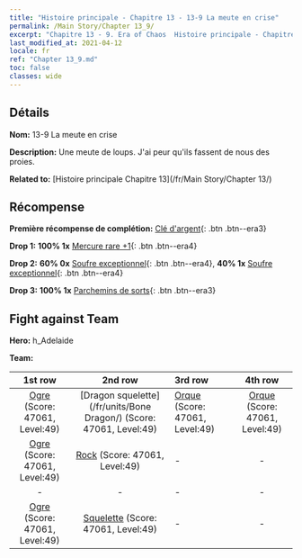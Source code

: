 ```yaml
---
title: "Histoire principale - Chapitre 13 - 13-9 La meute en crise"
permalink: /Main Story/Chapter 13_9/
excerpt: "Chapitre 13 - 9. Era of Chaos  Histoire principale - Chapitre 13_9. 13-9 La meute en crise"
last_modified_at: 2021-04-12
locale: fr
ref: "Chapter 13_9.md"
toc: false
classes: wide
---
```


## Détails

 **Nom:** 13-9 La meute en crise

 **Description:** Une meute de loups. J'ai peur qu'ils fassent de nous des proies.

 **Related to:** [Histoire principale Chapitre 13](/fr/Main Story/Chapter 13/)

## Récompense

 **Première récompense de complétion:** [Clé d'argent](/fr/Items/con_693/){: .btn .btn--era3}

 **Drop 1:** **100% 1x** [Mercure rare +1](/fr/Items/mat_42/){: .btn .btn--era4}

 **Drop 2:** **60% 0x** [Soufre exceptionnel](/fr/Items/mat_36/){: .btn .btn--era4}, **40% 1x** [Soufre exceptionnel](/fr/Items/mat_36/){: .btn .btn--era4}

 **Drop 3:** **100% 1x** [Parchemins de sorts](/fr/Items/con_694/){: .btn .btn--era3}


## Fight against Team
 **Hero:** h_Adelaide

 **Team:**


  | 1st row | 2nd row | 3rd row | 4th row |
  |:----:|:----:|:----|:----:|
  | [Ogre](/fr/units/Ogre/) (Score: 47061, Level:49)  | [Dragon squelette](/fr/units/Bone Dragon/) (Score: 47061, Level:49)  | [Orque](/fr/units/Orc/) (Score: 47061, Level:49)  | [Orque](/fr/units/Orc/) (Score: 47061, Level:49)  |
  | [Ogre](/fr/units/Ogre/) (Score: 47061, Level:49)  | [Rock](/fr/units/Roc/) (Score: 47061, Level:49)  | - | - |
  | - | - | - | - |
  | [Ogre](/fr/units/Ogre/) (Score: 47061, Level:49)  | [Squelette](/fr/units/Skeleton/) (Score: 47061, Level:49)  | - | - |



